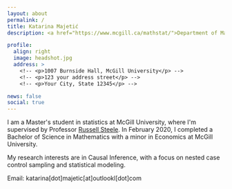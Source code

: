 ```yaml
---
layout: about
permalink: /
title: Katarina Majetić
description: <a href="https://www.mcgill.ca/mathstat/">Department of Mathematics and Statistics, McGill University</a>

profile:
  align: right
  image: headshot.jpg
  address: >
    <!-- <p>1007 Burnside Hall, McGill University</p> -->
    <!-- <p>123 your address street</p> -->
    <!-- <p>Your City, State 12345</p> -->

news: false
social: true
---
```


I am a Master's student in statistics at McGill University, where I'm supervised by Professor <a href="https://scholar.google.ca/citations?hl=en&user=-HzKeNwAAAAJ&view_op=list_works&sortby=pubdate">Russell Steele</a>. In February 2020, I completed a Bachelor of Science in Mathematics with a minor in Economics at McGill University.

My research interests are in Causal Inference, with a focus on nested case control sampling and statistical modeling.

Email: katarina[dot]majetic[at]outlookl[dot]com

